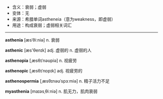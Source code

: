 - <span class="definition">含义：衰弱；虚弱</span>
- <span class="definition">变体：无</span>
- <span class="definition">来源：希腊单词astheneia（意为weakness，即虚弱）</span>
- <span class="definition">用途：构成衰弱；虚弱相关词汇</span>


---


<span class="vocabulary">**asthenia**</span> [æsˈθiːniə] n. 衰弱

<span class="vocabulary">**asthenic**</span> [æs'θenɪk] adj. 虚弱的 n. 虚弱的人

<span class="vocabulary">**asthenopia**</span> [ˌæsθɪˈnəʊpiə] n. 视疲劳

<span class="vocabulary">**asthenopic**</span> [ˌæsθɪˈnɒpɪk] adj. 视疲劳的

<span class="vocabulary">**asthenospermia**</span> [ˌæsθɪnəʊˈspɜːmiə] n. 精子活力不足

<span class="vocabulary">**myasthenia**</span> [maɪəsˌθiːniə] n. 肌无力，肌肉衰弱
